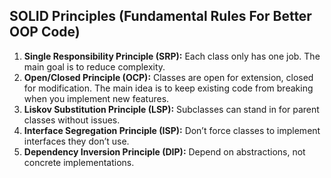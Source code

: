 ## SOLID Principles (Fundamental Rules For Better OOP Code)

1. **Single Responsibility Principle (SRP):** Each class only has one job. The main goal is to reduce complexity.
2. **Open/Closed Principle (OCP):** Classes are open for extension, closed for modification. The main idea is to keep existing code from breaking when you implement new features.
3. **Liskov Substitution Principle (LSP):** Subclasses can stand in for parent classes without issues.
4. **Interface Segregation Principle (ISP):** Don’t force classes to implement interfaces they don’t use.
5. **Dependency Inversion Principle (DIP):** Depend on abstractions, not concrete implementations.